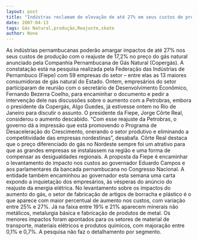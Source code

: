 ```yaml
---
layout: post
title: "Indústras reclamam de elevação de até 27% em seus custos de produção com reajuste do gás natural"
date: 2007-04-13
tags: Gás Natural,produção,Reajuste,skate
author: None
---
```

As indústrias pernambucanas poderão amargar impactos de até 27% nos seus custos de produção com o reajuste de 17,2% no preço do gás natural anunciado pela Companhia Pernambucana de Gás Natural (Copergás). 
A constatação está na pesquisa realizada pela Federação das Indústrias de Pernambuco (Fiepe) com 59 empresas do setor – entre elas as 13 maiores consumidoras de gás natural do Estado. Ontem, empresários do setor participaram de reunião com o secretário de Desenvolvimento Econômico, Fernando Bezerra Coelho, para encaminhar o documento e pedir a intervenção dele nas discussões sobre o aumento com a Petrobras, embora o presidente da Copergás, Algo Guedes, já estivesse ontem no Rio de Janeiro para discutir o assunto.
O presidente da Fiepe, Jorge Côrte Real, considerou o aumento descabido. 
“Com esse reajuste da Petrobras, o governo dá a impressão que está promovendo o Programa de Desaceleração do Crescimento, onerando o setor produtivo e eliminando a competitividade das empresas nordestinas”, desabafa. Côrte Real destaca que o preço diferenciado do gás no Nordeste sempre foi um atrativo para que as grandes empresas se instalassem na região e uma forma de compensar as desigualdades regionais.
A proposta da Fiepe é encaminhar o levantamento do impacto nos custos ao governador Eduardo Campos e aos parlamentares da bancada pernambucana no Congresso Nacional. A entidade também encaminhou ao governador esta semana uma carta expondo a inquietação dos empresários, às vésperas do anúncio do reajuste da energia elétrica. 
No levantamento sobre os impactos do aumento do gás, o setor de fabricação de artigos de borracha e plástico é o que aparece com maior percentual de aumento nos custos, com variação entre 25% e 27%. Já na faixa entre 19% e 21% aparecem minerais não metálicos, metalurgia básica e fabricação de produtos de metal. Os menores impactos foram apontados para os setores de material de transporte, materiais elétricos e produtos químicos, com majoração entre 0,1% e 0,7%. A pesquisa não faz o detalhamento por segmento. 